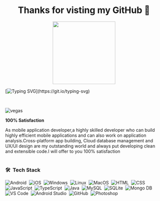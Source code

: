 <h1 align="center"> Thanks for visting my GitHub 👋</h1>

<p align="center">
  <img src="https://camo.githubusercontent.com/9afefcbff89a66b497e623146404d0e0d51fd46d9cd4039f8580a339a2ad9cbc/68747470733a2f2f6d69726f2e6d656469756d2e636f6d2f6d61782f323830302f312a4255376630324c655165454c7a747178613865436d772e676966" height="200"/>
</p>


[![Typing SVG](https://readme-typing-svg.herokuapp.com?color=%2336BCF7&center=true&vCenter=true&width=800&lines=⋆⚛++𝒞𝓇♡𝓈𝓈-𝓅𝓁𝒶𝓉𝒻♡𝓇𝓂+𝒜𝓅𝓅+𝒟𝑒𝓋𝑒𝓁♡𝓅𝑒𝓇++⚛⋆;𝓒𝓵𝓸𝓾𝓭+𝓓𝓪𝓽𝓪𝓫𝓪𝓼𝓮+𝓜𝓪𝓷𝓪𝓰𝓮𝓶𝓮𝓷𝓽;..++𝑀𝐸𝑅𝒩+𝒮𝓉𝒶𝒸𝓀+𝒟𝑒𝓋𝑒𝓁♡𝓅𝑒𝓇++..)](https://git.io/typing-svg)

<br>
<p align="left"> <img src="https://komarev.com/ghpvc/?username=Vegas-7&label=Profile%20views&color=0e75b6&style=flat" alt="vegas" /> </p>

<p><b>100% Satisfaction</b><p>

As mobile application developer,a highly skilled developer who can build highly efficient mobile applications and can also work on application analysis.Cross-platform app building, Cloud database management and UX/UI design are my outstanding world and always put developing clean and extensible code.I will offer to you 100% satisfaction
<br>
<br>
### 🛠 &nbsp;Tech Stack
![Android](https://img.shields.io/badge/-Android-05122A?style=flat&logo=android)&nbsp;
![iOS](https://img.shields.io/badge/-iOS-05122A?style=flat&logo=iOS)&nbsp;
![Windows](https://img.shields.io/badge/-Windows-05122A?style=flat&logo=windows)&nbsp;
![Linux](https://img.shields.io/badge/-Linux-05122A?style=flat&logo=linux)&nbsp;
![MacOS](https://img.shields.io/badge/-MacOS-05122A?style=flat&logo=macOS)&nbsp;
![HTML](https://img.shields.io/badge/-HTML-05122A?style=flat&logo=HTML5)&nbsp;
![CSS](https://img.shields.io/badge/-CSS-05122A?style=flat&logo=CSS3&logoColor=1572B6)&nbsp;
![JavaScript](https://img.shields.io/badge/-JavaScript-05122A?style=flat&logo=javascript)&nbsp;
![TypeScript](https://img.shields.io/badge/-TypeScript-05122A?style=flat&logo=typescript)&nbsp;
![Java](https://img.shields.io/badge/-Java-05122A?style=flat&logo=Java&logoColor=FFA518)&nbsp;
![MySQL](https://img.shields.io/badge/-MySQL-05122A?style=flat&logo=mysql&logoColor=FFA518)&nbsp;
![SQLite](https://img.shields.io/badge/-SQLite-05122A?style=flat&logo=sqlite)&nbsp;
![Mongo DB](https://img.shields.io/badge/-MongoDB-05122A?style=flat&logo=mongodb)
![VS Code](https://img.shields.io/badge/-VSCode-05122A?style=flat&logo=vscode)&nbsp;
![Android Studio](https://img.shields.io/badge/-Android_Studio-05122A?style=flat&logo=androidstudio)&nbsp;
![GitHub](https://img.shields.io/badge/-GitHub-05122A?style=flat&logo=github)&nbsp;
![Photoshop](https://img.shields.io/badge/-Photoshop-05122A?style=flat&logo=adobephotoshop)&nbsp;
